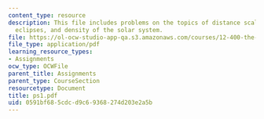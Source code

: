 ```yaml
---
content_type: resource
description: This file includes problems on the topics of distance scales, spacecraft,
  eclipses, and density of the solar system.
file: https://ol-ocw-studio-app-qa.s3.amazonaws.com/courses/12-400-the-solar-system-spring-2006/0591bf685cdcd9c69368274d203e2a5b_ps1.pdf
file_type: application/pdf
learning_resource_types:
- Assignments
ocw_type: OCWFile
parent_title: Assignments
parent_type: CourseSection
resourcetype: Document
title: ps1.pdf
uid: 0591bf68-5cdc-d9c6-9368-274d203e2a5b
---
```

